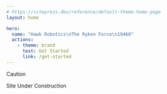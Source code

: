 ```yaml
---
# https://vitepress.dev/reference/default-theme-home-page
layout: home

hero:
  name: "Hawk Robotics\nThe Ryken Force\n19460"
  actions:
    - theme: brand
      text: Get Started
      link: /get-started
---
```


> [!CAUTION]
> Site Under Construction
